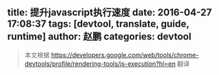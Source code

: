 title: 提升javascript执行速度
date: 2016-04-27 17:08:37
tags: [devtool, translate, guide, runtime]
author: 赵鹏
categories: devtool
---

> 本文根据 https://developers.google.com/web/tools/chrome-devtools/profile/rendering-tools/js-execution?hl=en 翻译


